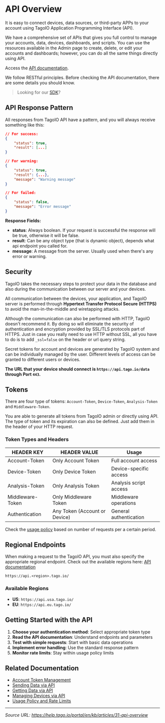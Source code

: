 # API Overview

It is easy to connect devices, data sources, or third-party APPs to your account using TagoIO Application Programming Interface (API).

We have a comprehensive set of APIs that gives you full control to manage your accounts, data, devices, dashboards, and scripts. You can use the resources available in the Admin page to create, delete, or edit your accounts and dashboards; however, you can do all the same things directly using API.

Access the [API documentation](https://api.docs.tago.io/).

We follow RESTful principles. Before checking the API documentation, there are some details you should know.

> Looking for our [SDK](https://help.tago.io/portal/en/kb/tagoio/14-sdk)?

## API Response Pattern

All responses from TagoIO API have a pattern, and you will always receive something like this:

```json
// For success:
{
    "status": true,
    "result": [...]
}

// For warning:
{
    "status": true,
    "result": {...},
    "message": "Warning message"
}

// For failed:
{
    "status": false,
    "message": "Error message"
}
```

**Response Fields:**
- **status**: Always boolean. If your request is successful the response will be true, otherwise it will be false.
- **result**: Can be any object type (that is dynamic object), depends what api endpoint you called for.
- **message**: A message from the server. Usually used when there's any error or warning.

## Security

TagoIO takes the necessary steps to protect your data in the database and also during the communication between our server and your devices.

All communication between the devices, your application, and TagoIO server is performed through **Hypertext Transfer Protocol Secure (HTTPS)** to avoid the man-in-the-middle and wiretapping attacks.

Although the communication can also be performed with HTTP, TagoIO doesn't recommend it. By doing so will eliminate the security of authentication and encryption provided by SSL/TLS protocols part of HTTPS. Just in case you really need to use HTTP without SSL, all you have to do is to add `_ssl=false` on the header or url query string.

Secret tokens for account and devices are generated by TagoIO system and can be individually managed by the user. Different levels of access can be granted to different users or devices.

**The URL that your device should connect is `https://api.tago.io/data` through Port `443`.**

## Tokens

There are four type of tokens: `Account-Token`, `Device-Token`, `Analysis-Token` and `Middleware-Token`.

You are able to generate all tokens from TagoIO admin or directly using API. The type of token and its expiration can also be defined. Just add them in the header of your HTTP request.

### Token Types and Headers

| HEADER KEY | HEADER VALUE | Usage |
|------------|--------------|-------|
| Account-Token | Only Account Token | Full account access |
| Device-Token | Only Device Token | Device-specific access |
| Analysis-Token | Only Analysis Token | Analysis script access |
| Middleware-Token | Only Middleware Token | Middleware operations |
| Authentication | Any Token (Account or Device) | General authentication |

Check the [usage policy](https://help.tago.io/portal/en/kb/articles/63-usage-policy) based on number of requests per a certain period.

## Regional Endpoints

When making a request to the TagoIO API, you must also specify the appropriate regional endpoint. Check out the available regions here: [API documentation](https://api.docs.tago.io/#intro)

```
https://api.<region>.tago.io/
```

### Available Regions
- **US**: `https://api.usa.tago.io/`
- **EU**: `https://api.eu.tago.io/`

## Getting Started with the API

1. **Choose your authentication method**: Select appropriate token type
2. **Read the API documentation**: Understand endpoints and parameters
3. **Test with simple requests**: Start with basic data operations
4. **Implement error handling**: Use the standard response pattern
5. **Monitor rate limits**: Stay within usage policy limits

## Related Documentation

- [Account Token Management](./account-token.md)
- [Sending Data via API](./sending-data.md)
- [Getting Data via API](./getting-data.md)
- [Managing Devices via API](./managing-devices.md)
- [Usage Policy and Rate Limits](./usage-policy.md)

---

*Source URL: https://help.tago.io/portal/en/kb/articles/31-api-overview*